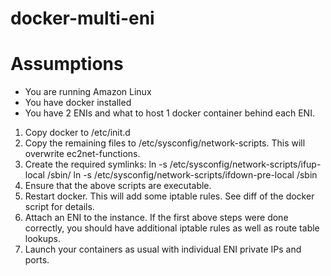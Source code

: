 # docker-multi-eni

# Assumptions
- You are running Amazon Linux
- You have docker installed
- You have 2 ENIs and what to host 1 docker container behind each ENI.

1. Copy docker to /etc/init.d
2. Copy the remaining files to /etc/sysconfig/network-scripts. This will overwrite ec2net-functions.
3. Create the required symlinks:
    ln -s /etc/sysconfig/network-scripts/ifup-local /sbin/
    ln -s /etc/sysconfig/network-scripts/ifdown-pre-local /sbin
4. Ensure that the above scripts are executable.
5. Restart docker. This will add some iptable rules. See diff of the docker script for details.
6. Attach an ENI to the instance. If the first above steps were done correctly, you should have additional iptable rules as well as route table lookups.
7. Launch your containers as usual with individual ENI private IPs and ports.
